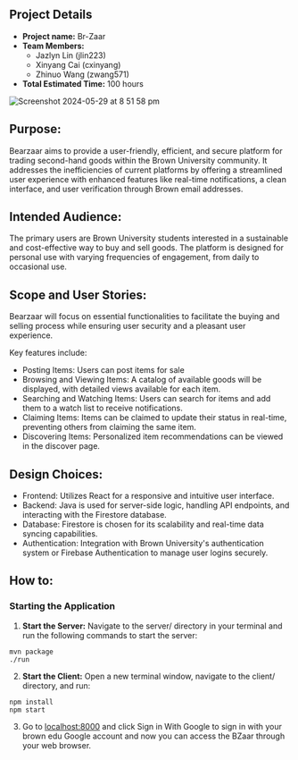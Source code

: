 
## Project Details
- **Project name:** Br-Zaar
- **Team Members:**
  - Jazlyn Lin (jlin223)
  - Xinyang Cai (cxinyang)
  - Zhinuo Wang (zwang571)
- **Total Estimated Time:** 100 hours

![Screenshot 2024-05-29 at 8 51 58 pm](https://github.com/JazJaz426/br-zaar/assets/46860162/d0a3668d-64b4-4f0d-834c-b87cc5c67b5a)

## Purpose:
Bearzaar aims to provide a user-friendly, efficient, and secure platform for trading second-hand goods within the Brown University community. It addresses the inefficiencies of current platforms by offering a streamlined user experience with enhanced features like real-time notifications, a clean interface, and user verification through Brown email addresses.

## Intended Audience:
The primary users are Brown University students interested in a sustainable and cost-effective way to buy and sell goods. The platform is designed for personal use with varying frequencies of engagement, from daily to occasional use.

## Scope and User Stories:
Bearzaar will focus on essential functionalities to facilitate the buying and selling process while ensuring user security and a pleasant user experience. 

Key features include:
- Posting Items: Users can post items for sale
- Browsing and Viewing Items: A catalog of available goods will be displayed, with detailed views available for each item.
- Searching and Watching Items: Users can search for items and add them to a watch list to receive notifications.
- Claiming Items: Items can be claimed to update their status in real-time, preventing others from claiming the same item.
- Discovering Items: Personalized item recommendations can be viewed in the discover page.

## Design Choices:
- Frontend: Utilizes React for a responsive and intuitive user interface.
- Backend: Java is used for server-side logic, handling API endpoints, and interacting with the Firestore database.
- Database: Firestore is chosen for its scalability and real-time data syncing capabilities.
- Authentication: Integration with Brown University's authentication system or Firebase Authentication to manage user logins securely.

## How to:

### Starting the Application

1. **Start the Server:** Navigate to the server/ directory in your terminal and run the following commands to start the server:

```
mvn package
./run

```

2. **Start the Client:** Open a new terminal window, navigate to the client/ directory, and run:

```
npm install
npm start
```

3. Go to [localhost:8000](http://localhost:8000/) and click Sign in With Google to sign in with your brown edu Google account and now you can access the BZaar through your web browser.
